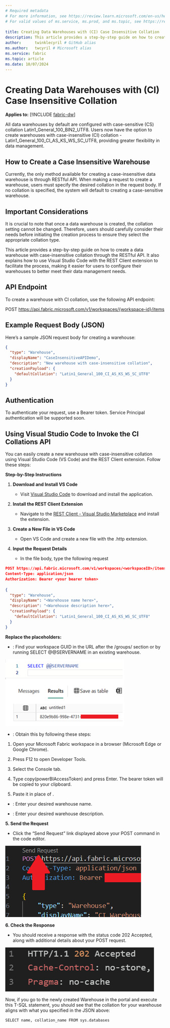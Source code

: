 ```yaml
---
# Required metadata
# For more information, see https://review.learn.microsoft.com/en-us/help/platform/learn-editor-add-metadata?branch=main
# For valid values of ms.service, ms.prod, and ms.topic, see https://review.learn.microsoft.com/en-us/help/platform/metadata-taxonomies?branch=main

title: Creating Data Warehouses with (CI) Case Insensitive Collation
description: This article provides a step-by-step guide on how to create a data warehouse with case-insensitive collation through the RESTful API. It also explains how to use Visual Studio Code with the REST Client extension to facilitate the process, making it easier for users to configure their warehouses to better meet their data management needs.
author:      twinklecyril # GitHub alias
ms.author:   twcyril # Microsoft alias
ms.service: fabric
ms.topic: article
ms.date: 10/07/2024
---
```

# Creating Data Warehouses with (CI) Case Insensitive Collation

**Applies to:** [!INCLUDE [fabric-dw](includes/applies-to-version/fabric-dw.md)]

All data warehouses by default are configured with case-sensitive (CS) collation Latin1_General_100_BIN2_UTF8. Users now have the option to create warehouses with case-insensitive (CI) collation - Latin1_General_100_CI_AS_KS_WS_SC_UTF8, providing greater flexibility in data management.

## How to Create a Case Insensitive Warehouse

Currently, the only method available for creating a case-insensitive data warehouse is through RESTful API. When making a request to create a warehouse, users must specify the desired collation in the request body. If no collation is specified, the system will default to creating a case-sensitive warehouse.

## Important Considerations

It is crucial to note that once a data warehouse is created, the collation setting cannot be changed. Therefore, users should carefully consider their needs before initiating the creation process to ensure they select the appropriate collation type.

This article provides a step-by-step guide on how to create a data warehouse with case-insensitive collation through the RESTful API. It also explains how to use Visual Studio Code with the REST Client extension to facilitate the process, making it easier for users to configure their warehouses to better meet their data management needs.

## API Endpoint

To create a warehouse with CI collation, use the following API endpoint:

POST https://api.fabric.microsoft.com/v1/workspaces/{workspace-id}/items

## Example Request Body (JSON)

Here’s a sample JSON request body for creating a warehouse:


```json
{ 
  "type": "Warehouse", 
  "displayName": "CaseInsensitiveAPIDemo", 
  "description": "New warehouse with case-insensitive collation", 
  "creationPayload": { 
    "defaultCollation": "Latin1_General_100_CI_AS_KS_WS_SC_UTF8" 
  } 
}
```

## Authentication

To authenticate your request, use a Bearer token. Service Principal authentication will be supported soon.

## Using Visual Studio Code to Invoke the CI Collations API

You can easily create a new warehouse with case-insensitive collation using Visual Studio Code (VS Code) and the REST Client extension. Follow these steps:

__Step-by-Step Instructions__

1. __Download and Install VS Code__

   - Visit [Visual Studio Code](https://code.visualstudio.com/download) to download and install the application.
   
1. __Install the REST Client Extension__

   - Navigate to the [REST Client - Visual Studio Marketplace](https://marketplace.visualstudio.com/items?itemName=humao.rest-client) and install the extension.
   
1. __Create a New File in VS Code__

   - Open VS Code and create a new file with the .http extension.
   
1. __Input the Request Details__

   - In the file body, type the following request
   

```json
POST https://api.fabric.microsoft.com/v1/workspaces/<workspaceID>/items HTTP/1.1 
Content-Type: application/json 
Authorization: Bearer <your bearer token> 

{ 
  "type": "Warehouse", 
  "displayName": "<Warehouse name here>", 
  "description": "<Warehouse description here>", 
  "creationPayload": { 
    "defaultCollation": "Latin1_General_100_CI_AS_KS_WS_SC_UTF8" 
  } 
}
```

__Replace the placeholders:__

- __<workspaceID>__: Find your workspace GUID in the URL after the /groups/ section or by running SELECT @@SERVERNAME in an existing warehouse.

![User's image](media/collation/image.png)

- __<your bearer token>__: Obtain this by following        these steps:

1. Open your Microsoft Fabric         workspace in a browser (Microsoft Edge or Google Chrome).

1. Press F12 to open Developer         Tools.

1. Select the Console tab.

1. Type copy(powerBIAccessToken)         and press Enter. The bearer token will be copied to your clipboard.

1. Paste it in place of <your  bearer token>.

- __<Warehouse name here>__: Enter your desired warehouse        name.

- __<Warehouse description here>__:        Enter your desired warehouse description.

__5. Send the Request__

- Click the “Send Request” link       displayed above your POST command in the code editor.

![User's image](media/collation/image2.png)

__6. Check the Response__

- You should receive a response with the status code 202 Accepted, along with additional details about your POST request.

![User's image](media/collation/image1.png)

Now, if you go to the newly created Warehouse in the portal and execute this T-SQL statement, you should see that the collation for your warehouse aligns with what you specified in the JSON above: 


```tsql
SELECT name, collation_name FROM sys.databases 
```

